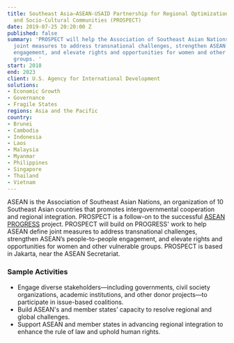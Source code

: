 ```yaml
---
title: Southeast Asia—ASEAN-USAID Partnership for Regional Optimization with the Political-Security
  and Socio-Cultural Communities (PROSPECT)
date: 2019-07-25 20:20:00 Z
published: false
summary: 'PROSPECT will help the Association of Southeast Asian Nations (ASEAN) define
  joint measures to address transnational challenges, strengthen ASEAN’s people-to-people
  engagement, and elevate rights and opportunities for women and other vulnerable
  groups. '
start: 2018
end: 2023
client: U.S. Agency for International Development
solutions:
- Economic Growth
- Governance
- Fragile States
regions: Asia and the Pacific
country:
- Brunei
- Cambodia
- Indonesia
- Laos
- Malaysia
- Myanmar
- Philippines
- Singapore
- Thailand
- Vietnam
---
```


ASEAN is the Association of Southeast Asian Nations, an organization of 10 Southeast Asian countries that promotes intergovernmental cooperation and regional integration. PROSPECT is a follow-on to the successful [ASEAN PROGRESS](https://www.dai.com/our-work/projects/southeast-asia-asean-us-partnership-good-governance-equitable-and-sustainable) project. PROSPECT will build on PROGRESS' work to help ASEAN define joint measures to address transnational challenges, strengthen ASEAN’s people-to-people engagement, and elevate rights and opportunities for women and other vulnerable groups. PROSPECT is based in Jakarta, near the ASEAN Secretariat.

### Sample Activities

* Engage diverse stakeholders—including governments, civil society organizations, academic institutions, and other donor projects—to participate in issue-based coalitions.
* Build ASEAN's and member states’ capacity to resolve regional and global challenges.
* Support ASEAN and member states in advancing regional integration to enhance the rule of law and uphold human rights.
